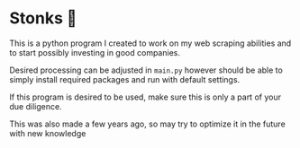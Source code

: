 # Stonks 🚀

This is a python program I created to work on my web scraping abilities and to start possibly investing in good companies.

Desired processing can be adjusted in `main.py` however should be able to simply install required packages and run with default settings.

If this program is desired to be used, make sure this is only a part of your due diligence.

This was also made a few years ago, so may try to optimize it in the future with new knowledge